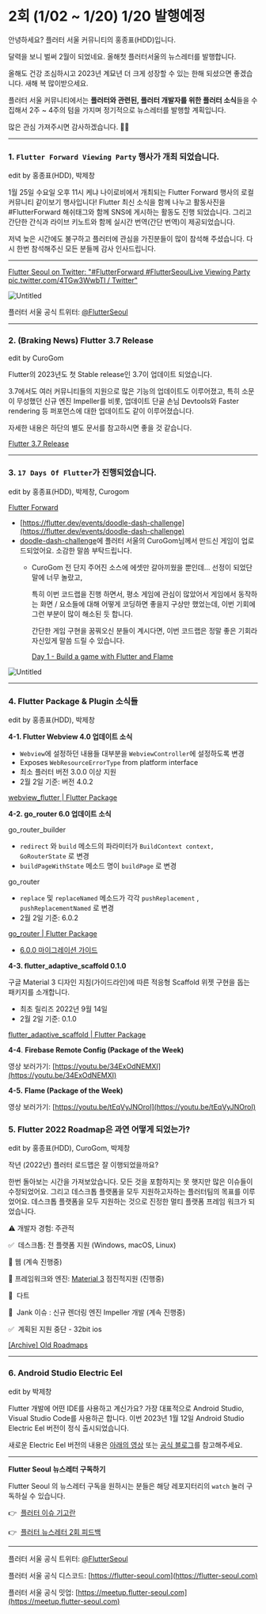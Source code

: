 # 2회 (1/02 ~ 1/20) 1/20 발행예정

안녕하세요? 플러터 서울 커뮤니티의 홍종표(HDD)입니다.

달력을 보니 벌써 2월이 되었네요. 올해첫 플러터서울의 뉴스레터를 발행합니다.  

올해도 건강 조심하시고 2023년 계묘년 더 크게 성장할 수 있는 한해 되셨으면 좋겠습니다. 새해 복 많이받으세요. 

플러터 서울 커뮤니티에서는 **플러터와 관련된, 플러터 개발자를 위한 플러터 소식**들을 수집해서 2주 ~ 4주의 텀을 가지며 정기적으로 뉴스레터를 발행할 계획입니다.

많은 관심 가져주시면 감사하겠습니다. 🙇‍♂️

---

### 1. `Flutter Forward Viewing Party` 행사가 개최 되었습니다.

edit by 홍종표(HDD), 박제창

1월 25일 수요일 오후 11시 케냐 나이로비에서 개최되는 Flutter Forward 행사의 로컬 커뮤니티 같이보기 행사입니다!
Flutter 최신 소식을 함께 나누고 활동사진을 #FlutterForward 해쉬태그와 함께 SNS에 게시하는 활동도 진행 되었습니다.
그리고 간단한 간식과 라이브 키노트와 함께 실시간 번역(간단 번역)이 제공되었습니다. 

저녁 늦은 시간에도 불구하고 플러터에 관심을 가진분들이 많이 참석해 주셨습니다. 다시 한번 참석해주신 모든 분들께 감사 인사드립니다.  
****

[](https://www.meetup.com/flutter-seoul/events/290973832)

[Flutter Seoul on Twitter: "#FlutterForward #FlutterSeoulLive Viewing Party pic.twitter.com/4TGw3WwbTl / Twitter"](https://twitter.com/flutterseoul/status/1618253574932430848?s=61&t=1lvvhkp7LX_b-JT8sVoYCA)

![Untitled](../assets/newsletter_2nd/1.png)

플러터 서울 공식 트위터: [@FlutterSeoul](https://twitter.com/flutterseoul?s=21&t=1lvvhkp7LX_b-JT8sVoYCA)

---

### 2. (Braking News) Flutter 3.7 Release

edit by CuroGom

Flutter의 2023년도 첫 Stable release인 3.7이 업데이트 되었습니다.

3.7에서도 여러 커뮤니티들의 지원으로 많은 기능의 업데이트도 이루어졌고,
특히 소문이 무성했던 신규 엔진 Impeller를 비롯, 업데이트 단골 손님 Devtools와 
Faster rendering 등 퍼포먼스에 대한 업데이트도 같이 이루어졌습니다.

자세한 내용은 하단의 별도 문서를 참고하시면 좋을 것 같습니다.

[Flutter 3.7 Release](https://www.notion.so/Flutter-3-7-Release-9cbf6e16c8f1438ca0ca4637b9e70a38)

---

### 3. `17 Days Of Flutter`가 진행되었습니다.

edit by 홍종표(HDD), 박제창, Curogom

[Flutter Forward](https://flutter.dev/events/flutter-forward#17-days-of-flutter)

[](https://www.meetup.com/flutter-seoul/events/290758387/?_xtd=gatlbWFpbF9jbGlja9oAJGZkN2ViNzBkLWRhNDAtNGFmYy04ZGFhLWM0Yzc5OGJiMzQwNg%253D%253D&_af=event&_af_eid=290758387)

- [https://flutter.dev/events/doodle-dash-challenge](https://flutter.dev/events/doodle-dash-challenge)
- [doodle-dash-challenge](https://flutter.dev/events/doodle-dash-challenge)에 플러터 서울의 CuroGom님께서 만드신 게임이 업로드되었어요. 소감한 말씀 부탁드립니다.
    - CuroGom
    전 단지 주어진 소스에 에셋만 갈아끼웠을 뿐인데…
    선정이 되었단 말에 너무 놀랐고,
        
        특히 이번 코드랩을 진행 하면서, 평소 게임에 관심이 많았어서
        게임에서 동작하는 화면 / 요소들에 대해 어떻게 코딩하면 좋을지 구상만 했었는데,
        이번 기회에 그런 부분이 많이 해소된 듯 합니다.
        
        간단한 게임 구현을 꿈꿔오신 분들이 계시다면, 
        이번 코드랩은 정말 좋은 기회라 자신있게 말씀 드릴 수 있습니다.
        
        [Day 1 - Build a game with Flutter and Flame](https://www.notion.so/Day-1-Build-a-game-with-Flutter-and-Flame-635371f7a14c4012a91022d7b9c2a5b8)
        

![Untitled](../assets/newsletter_2nd/2.png)

---

### 4. Flutter Package & Plugin 소식들

edit by 홍종표(HDD), 박제창 

**4-1. Flutter Webview 4.0 업데이트 소식**

- `Webview`에 설정하던 내용들 대부분을 `WebviewController`에 설정하도록 변경
- Exposes `WebResourceErrorType` from platform interface
- 최소 플러터 버전 3.0.0 이상 지원
- 2월 2일 기준: 버전 4.0.2

[webview_flutter | Flutter Package](https://pub.dev/packages/webview_flutter)

**4-2. go_router 6.0 업데이트 소식**

go_router_builder

- `redirect` 와 `build` 메소드의 파라미터가 `BuildContext context, GoRouterState` 로 변경
- `buildPageWithState` 메소드 명이 `buildPage` 로 변경

go_router

- `replace` 및 `replaceNamed` 메소드가 각각 `pushReplacement` , `pushReplacementNamed` 로 변경
- 2월 2일 기준: 6.0.2

[go_router | Flutter Package](https://pub.dev/packages/go_router)

- [6.0.0 마이그레이션 가이드](https://docs.google.com/document/d/1CMJwd5Moq_scvHf-trRldy9RW5MU7_Y8IB1aTrny-6s/edit)

**4-3. flutter_adaptive_scaffold 0.1.0**

구글 Material 3 디자인 지침(가이드라인)에 따른 적응형 Scaffold 위젯 구현을 돕는 패키지를 소개합니다.  

- 최초 릴리즈 2022년 9월 14일
- 2월 2일 기준: 0.1.0

[flutter_adaptive_scaffold | Flutter Package](https://pub.dev/packages/flutter_adaptive_scaffold)

**4-4**. ****Firebase Remote Config (Package of the Week)****

영상 보러가기: [https://youtu.be/34ExOdNEMXI](https://youtu.be/34ExOdNEMXI)

**4-5.** ****Flame (Package of the Week)****

영상 보러가기: [https://youtu.be/tEqVyJNOroI](https://youtu.be/tEqVyJNOroI)

### 5. Flutter 2022 Roadmap은 과연 어떻게 되었는가?

edit by 홍종표(HDD), CuroGom, 박제창 

작년 (2022년) 플러터 로드맵은 잘 이행되었을까요? 

한번 돌아보는 시간을 가져보았습니다. 모든 것을 포함하지는 못 햇지만 많은 이슈들이 수정되었어요. 그리고 데스크톱 플랫폼을 모두 지원하고자하는 플러터팀의 목표를 이루었어요. 
데스크톱 플랫폼을 모두 지원하는 것으로 진정한 멀티 플랫폼 프레임 워크가 되었습니다.

⚠  개발자 경험: 주관적 

✅  데스크톱: 전 플랫폼 지원 (Windows, macOS, Linux)

🚧  웹 (계속 진행중)

🚧  프레임워크와 엔진: [Material 3](https://m3.material.io/) 점진적지원 (진행중)

🚧  다트

🚧  Jank 이슈 : 신규 렌더링 엔진 Impeller 개발 (계속 진행중)

✅  계획된 지원 중단 - 32bit ios

[[Archive] Old Roadmaps](https://github.com/flutter/flutter/wiki/%5BArchive%5D-Old-Roadmaps#2022)

---

### 6. Android Studio ****Electric Eel****

edit by 박제창

Flutter 개발에 어떤 IDE를 사용하고 계신가요? 가장 대표적으로 Android Studio, Visual Studio Code를 사용하곤 합니다. 이번 2023년 1월 12일 Android Studio Electric Eel 버전이 정식 출시되었습니다.

새로운 Electric Eel 버전의 내용은 [아래의 영상](https://youtu.be/bVt14IBv4NA) 또는 [공식 블로그](https://android-developers.googleblog.com/2023/01/android-studio-electric-eel.html)를 참고해주세요.

---

**Flutter Seoul 뉴스레터 구독하기**

Flutter Seoul 의 뉴스레터 구독을 원하시는 분들은 해당 레포지터리의 `watch` 눌러 구독하실 수 있습니다.

👉  [플러터 이슈 기고란](https://docs.google.com/forms/d/1P58z7f_YC-BJehHW3xa2dp1impmFwrmEhOJUTDVfWPo/edit)

👉  [플러터 뉴스레터 2회 피드백](https://docs.google.com/forms/d/1A55EWMx1qGsmiVAfJ9bqVS8FG1hlgxT_Gn5C9C9F-Sw/edit)

---

플러터 서울 공식 트위터: [@FlutterSeoul](https://twitter.com/flutterseoul?s=21&t=1lvvhkp7LX_b-JT8sVoYCA)

플러터 서울 공식 디스코드: [https://flutter-seoul.com](https://flutter-seoul.com)

플러터 서울 공식 밋업: [https://meetup.flutter-seoul.com](https://meetup.flutter-seoul.com)
